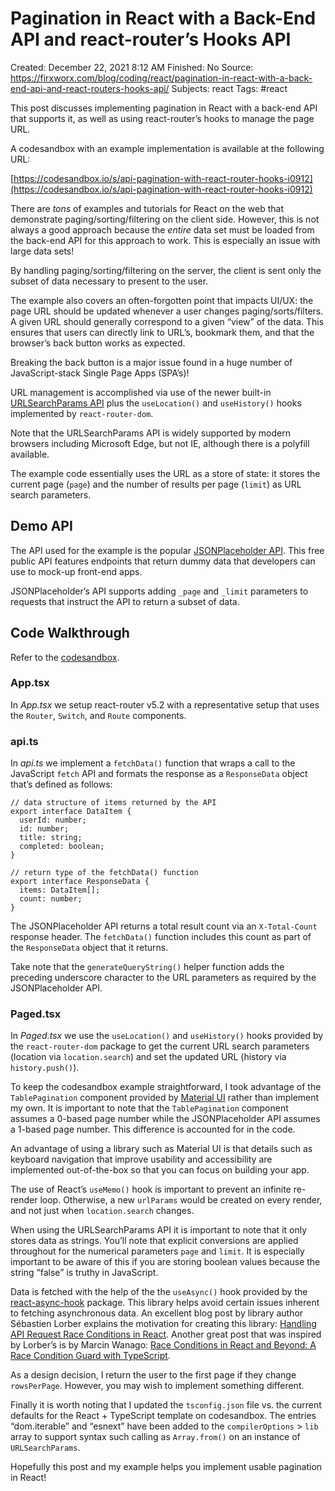 # Pagination in React with a Back-End API and react-router’s Hooks API

Created: December 22, 2021 8:12 AM
Finished: No
Source: https://firxworx.com/blog/coding/react/pagination-in-react-with-a-back-end-api-and-react-routers-hooks-api/
Subjects: react
Tags: #react

This post discusses implementing pagination in React with a back-end API that supports it, as well as using react-router’s hooks to manage the page URL.

A codesandbox with an example implementation is available at the following URL:

[https://codesandbox.io/s/api-pagination-with-react-router-hooks-i0912](https://codesandbox.io/s/api-pagination-with-react-router-hooks-i0912)

There are *tons* of examples and tutorials for React on the web that demonstrate paging/sorting/filtering on the client side. However, this is not always a good approach because the *entire* data set must be loaded from the back-end API for this approach to work. This is especially an issue with large data sets!

By handling paging/sorting/filtering on the server, the client is sent only the subset of data necessary to present to the user.

The example also covers an often-forgotten point that impacts UI/UX: the page URL should be updated whenever a user changes paging/sorts/filters. A given URL should generally correspond to a given “view” of the data. This ensures that users can directly link to URL’s, bookmark them, and that the browser’s back button works as expected.

Breaking the back button is a major issue found in a huge number of JavaScript-stack Single Page Apps (SPA’s)!

URL management is accomplished via use of the newer built-in [URLSearchParams API](https://developer.mozilla.org/en-US/docs/Web/API/URLSearchParams) plus the `useLocation()` and `useHistory()` hooks implemented by `react-router-dom`.

Note that the URLSearchParams API is widely supported by modern browsers including Microsoft Edge, but not IE, although there is a polyfill available.

The example code essentially uses the URL as a store of state: it stores the current page (`page`) and the number of results per page (`limit`) as URL search parameters.

## Demo API

The API used for the example is the popular [JSONPlaceholder API](https://jsonplaceholder.typicode.com/). This free public API features endpoints that return dummy data that developers can use to mock-up front-end apps.

JSONPlaceholder’s API supports adding `_page` and `_limit` parameters to requests that instruct the API to return a subset of data.

## Code Walkthrough

Refer to the [codesandbox](https://codesandbox.io/s/api-pagination-with-react-router-hooks-i0912).

### App.tsx

In *App.tsx* we setup react-router v5.2 with a representative setup that uses the `Router`, `Switch`, and `Route` components.

### api.ts

In *api.ts* we implement a `fetchData()` function that wraps a call to the JavaScript `fetch` API and formats the response as a `ResponseData` object that’s defined as follows:

```
// data structure of items returned by the API
export interface DataItem {
  userId: number;
  id: number;
  title: string;
  completed: boolean;
}

// return type of the fetchData() function
export interface ResponseData {
  items: DataItem[];
  count: number;
}

```

The JSONPlaceholder API returns a total result count via an `X-Total-Count` response header. The `fetchData()` function includes this count as part of the `ResponseData` object that it returns.

Take note that the `generateQueryString()` helper function adds the preceding underscore character to the URL parameters as required by the JSONPlaceholder API.

### Paged.tsx

In *Paged.tsx* we use the `useLocation()` and `useHistory()` hooks provided by the `react-router-dom` package to get the current URL search parameters (location via `location.search`) and set the updated URL (history via `history.push()`).

To keep the codesandbox example straightforward, I took advantage of the `TablePagination` component provided by [Material UI](https://material-ui.com/components/pagination/) rather than implement my own. It is important to note that the `TablePagination` component assumes a 0-based page number while the JSONPlaceholder API assumes a 1-based page number. This difference is accounted for in the code.

An advantage of using a library such as Material UI is that details such as keyboard navigation that improve usability and accessibility are implemented out-of-the-box so that you can focus on building your app.

The use of React’s `useMemo()` hook is important to prevent an infinite re-render loop. Otherwise, a new `urlParams` would be created on every render, and not just when `location.search` changes.

When using the URLSearchParams API it is important to note that it only stores data as strings. You’ll note that explicit conversions are applied throughout for the numerical parameters `page` and `limit`. It is especially important to be aware of this if you are storing boolean values because the string “false” is truthy in JavaScript.

Data is fetched with the help of the the `useAsync()` hook provided by the [react-async-hook](https://github.com/slorber/react-async-hook) package. This library helps avoid certain issues inherent to fetching asynchronous data. An excellent blog post by library author Sébastien Lorber explains the motivation for creating this library: [Handling API Request Race Conditions in React](https://sebastienlorber.com/handling-api-request-race-conditions-in-react). Another great post that was inspired by Lorber’s is by Marcin Wanago: [Race Conditions in React and Beyond: A Race Condition Guard with TypeScript](https://wanago.io/2020/03/02/race-conditions-in-react-and-beyond-a-race-condition-guard-with-typescript/).

As a design decision, I return the user to the first page if they change `rowsPerPage`. However, you may wish to implement something different.

Finally it is worth noting that I updated the `tsconfig.json` file vs. the current defaults for the React + TypeScript template on codesandbox. The entries “dom.iterable” and “esnext” have been added to the `compilerOptions` > `lib` array to support syntax such calling as `Array.from()` on an instance of `URLSearchParams`.

Hopefully this post and my example helps you implement usable pagination in React!
